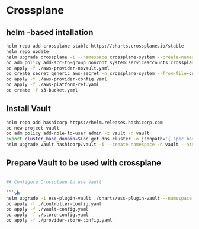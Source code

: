 # Crossplane

## helm -based intallation

```sh
helm repo add crossplane-stable https://charts.crossplane.io/stable
helm repo update
helm upgrade crossplane -i --namespace crossplane-system --create-namespace crossplane-stable/crossplane
oc adm policy add-scc-to-group nonroot system:serviceaccounts:crossplane-system -n crossplane-system
oc apply -f ./aws-provider-novault.yaml
oc create secret generic aws-secret -n crossplane-system --from-file=creds=./aws-credentials.txt
oc apply -f ./aws-provider-config.yaml
oc apply -f ./aws-platform-ref.yaml
oc create -f s3-bucket.yaml
```

## Install Vault

```sh
helm repo add hashicorp https://helm.releases.hashicorp.com
oc new-project vault
oc adm policy add-role-to-user admin -z vault -n vault
export cluster_base_domain=$(oc get dns cluster -o jsonpath='{.spec.baseDomain}')
helm upgrade vault hashicorp/vault -i --create-namespace -n vault --atomic -f ./config/local-development/vault-values.yaml --set server.route.host=vault-vault.apps.${cluster_base_domain}
```

## Prepare Vault to be used with crossplane

```sh

## Configure Crossplane to use Vault

```sh
helm upgrade -i ess-plugin-vault ./charts/ess-plugin-vault --namespace crossplane-system -f vault-plugin-values.yaml
oc apply -f ./controller-config.yaml
oc apply -f ./vault-config.yaml
oc apply -f ./store-config.yaml
oc apply -f ./provider-store-config.yaml
```